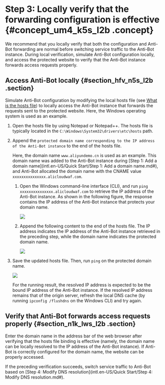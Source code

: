 # Step 3: Locally verify that the forwarding configuration is effective {#concept_um4_k5s_l2b .concept}

We recommend that you locally verify that both the configuration and Anti-Bot forwarding are normal before switching service traffic to the Anti-Bot instance. During local verification, simulate Anti-Bot configuration locally, and access the protected website to verify that the Anti-Bot instance forwards access requests properly.

## Access Anti-Bot locally {#section_hfv_n5s_l2b .section}

Simulate Anti-Bot configuration by modifying the local hosts file \(see [What is the hosts file](http://baike.baidu.com/link?url=xM2xPdn2qHt8n_kNP1aAGnCisAMq1y54ewyeGVH7x5lqmZG05Zw2Tr63IiWNs8VAOp-QCRwd9ZWx4wZSiB6QW_KU1GvUr7ojjuXXa3SXYGdfvQhZuB73nzM9zxe6keoSdbOe04Eh1hn2KCNC1lcIo4QyyT7efhbUwpKTe_oh2OW)\) to locally access the Anti-Bot instance that forwards the requests sent to the protected website. Here, the Windows operating system is used as an example.

1.  Open the hosts file by using Notepad or Notepad++. The hosts file is typically located in the `C:\Windows\System32\drivers\etc\hosts` path.
2.  Append the `protected domain name corresponding to the IP address of the Anti-Bot instance` to the end of the hosts file.

    Here, the domain name `www.aliyundemo.cn` is used as an example. This domain name was added to the Anti-Bot instance during [Step 1: Add a domain name](intl.en-US/Quick Start/Step 1: Add a domain name.md#), and Anti-Bot allocated the domain name with the CNAME value `xxxxxxxxxxxxxxx.alicloudwaf.com`.

    1.  Open the Windows command-line interface \(CLI\), and run `ping xxxxxxxxxxxxxxx.alicloudwaf.com` to retrieve the IP address of the Anti-Bot instance. As shown in the following figure, the response contains the IP address of the Anti-Bot instance that protects your domain name.

        ![](http://static-aliyun-doc.oss-cn-hangzhou.aliyuncs.com/assets/img/15737/15564489757140_en-US.png)

    2.  Append the following content to the end of the hosts file. The IP address indicates the IP address of the Anti-Bot instance retrieved in the preceding step, while the domain name indicates the protected domain name.

        ![](http://static-aliyun-doc.oss-cn-hangzhou.aliyuncs.com/assets/img/15737/15564489777141_en-US.png)

3.  Save the updated hosts file. Then, run `ping` on the protected domain name.

    ![](http://static-aliyun-doc.oss-cn-hangzhou.aliyuncs.com/assets/img/15737/15564489777142_en-US.png)

    For the running result, the resolved IP address is expected to be the bound IP address of the Anti-Bot instance. If the resolved IP address remains that of the origin server, refresh the local DNS cache \(by running `ipconfig /flushdns` on the Windows CLI\) and try again.


## Verify that Anti-Bot forwards access requests properly {#section_n1k_lws_l2b .section}

Enter the domain name in the address bar of the web browser after verifying that the hosts file binding is effective \(namely, the domain name can be locally resolved to the IP address of the Anti-Bot instance\). If Anti-Bot is correctly configured for the domain name, the website can be properly accessed.

If the preceding verification succeeds, switch service traffic to Anti-Bot based on [Step 4: Modify DNS resolution](intl.en-US/Quick Start/Step 4: Modify DNS resolution.md#).

